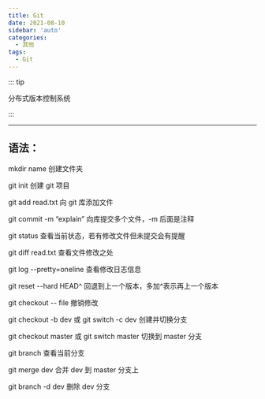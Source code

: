 ```yaml
---
title: Git
date: 2021-08-10
sidebar: 'auto'
categories:
  - 其他
tags:
  - Git
---
```


::: tip

分布式版本控制系统

:::

<!-- more -->

---

## 语法：

mkdir name 创建文件夹

git init 创建 git 项目

git add read.txt 向 git 库添加文件

git commit -m “explain” 向库提交多个文件，-m 后面是注释

git status 查看当前状态，若有修改文件但未提交会有提醒

git diff read.txt 查看文件修改之处

git log --pretty=oneline 查看修改日志信息

git reset --hard HEAD^ 回退到上一个版本，多加^表示再上一个版本

git checkout -- file 撤销修改

git checkout -b dev 或 git switch -c dev 创建并切换分支

git checkout master 或 git switch master 切换到 master 分支

git branch 查看当前分支

git merge dev 合并 dev 到 master 分支上

git branch -d dev 删除 dev 分支
